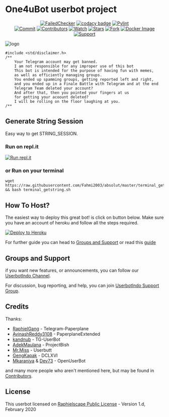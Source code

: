 # One4uBot userbot project

<p align="center">
    <a href="https://github.com/Fahmi2003/absolut/actions?query=workflow%3AFailedChecker" > <img src="https://img.shields.io/github/workflow/status/Fahmi2003/absolut/FailedChecker/sql-extended?label=Build&style=flat-square&logo=github-actions&logoColor=white&color=98CE00" alt="FailedChecker" /></a>
    <a href="https://www.codacy.com/manual/Fahmi2003/absolut?utm_source=github.com&amp;utm_medium=referral&amp;utm_content=Fahmi2003/absolut&amp;utm_campaign=Badge_Grade"><img src="https://img.shields.io/codacy/grade/e758192aef1c4178be8777694409b248?style=flat-square&logo=codacy&color=17BEBB" alt="codacy badge"/></a>
    <a href="https://github.com/Fahmi2003/absolut/actions?query=workflow%3APyLint"> <img src="https://img.shields.io/github/workflow/status/Fahmi2003/absolut/PyLint/master?label=PyLint&style=flat-square&logo=github-actions&logoColor=white&color=98CE00" alt="Pylint" /></a><br>
    <a href="https://github.com/Fahmi2003/absolut/commits/master"><img src="https://img.shields.io/github/last-commit/Fahmi2003/absolut/master?label=Last%20Commit&style=flat-square&logo=github&color=8C86AA" alt="Commit" /></a>
    <a href="https://github.com/Fahmi2003/absolut/graphs/contributors"><img src="https://img.shields.io/github/contributors-anon/Fahmi2003/absolut?label=Contributors&style=flat-square&logo=github&color=FF4D80" alt="Contributors" /></a>
    <a href="https://github.com/Fahmi2003/absolut/watchers"><img src="https://img.shields.io/github/watchers/Fahmi2003/absolut?label=Watch&style=flat-square&logo=github&color=FF70A6" alt="Watch" /></a>
    <a href="https://github.com/Fahmi2003/absolut/stargazers"><img src="https://img.shields.io/github/stars/Fahmi2003/absolut?label=Stars&style=flat-square&logo=github&color=F87575" alt="Stars" /></a>
    <a href="https://github.com/Fahmi2003/absolut/network/members"><img src="https://img.shields.io/github/forks/Fahmi2003/absolut?label=Fork&style=flat-square&logo=github&color=E0777D" alt="Fork" /></a>
    <a href="https://hub.docker.com/r/movecrew/one4ubot"> <img src="https://img.shields.io/docker/image-size/movecrew/one4ubot/alpine-latest?label=Docker%20Size&style=flat-square&logo=docker&logoColor=white&color=1B98E0" alt="Docker Image" /></a><br>
    <a href="https://t.me/userbotindo"> <img src="https://img.shields.io/badge/telegram-Support_Group-blue?style=social&logo=telegram" alt="Support" /></a>
</p>

![logo](https://i.ibb.co/02QVkHC/headersmina.jpg)

```
#include <std/disclaimer.h>
/**
    Your Telegram account may get banned.
    I am not responsible for any improper use of this bot
    This bot is intended for the purpose of having fun with memes,
    as well as efficiently managing groups.
    You ended up spamming groups, getting reported left and right,
    and you ended up in a Finale Battle with Telegram and at the end
    Telegram Team deleted your account?
    And after that, then you pointed your fingers at us
    for getting your acoount deleted?
    I will be rolling on the floor laughing at you.
/**
```

## Generate String Session
Easy way to get STRING_SESSION. 

### Run on repl.it
[![Run repl.it](https://img.shields.io/badge/run-string__session.py-blue?style=flat-square&logo=repl.it)](https://userbotsession.moveangel.repl.run)

### or Run on your terminal
```
wget https://raw.githubusercontent.com/Fahmi2003/absolut/master/terminal_getstring.sh && bash terminal_getstring.sh
```

## How To Host?

The easiest way to deploy this great bot! is click on button below.
Make sure you have an account of heroku and follow all the steps required.

<p align="left"><a href="https://heroku.com/deploy?template=https://github.com/Fahmi2003/absolut/tree/master"> <img src="https://www.herokucdn.com/deploy/button.svg" alt="Deploy to Heroku" /></a></p>

For further guide you can head to [Groups and Support](https://github.com/Fahmi2003/absolut#Groups-and-Support) or read this [guide](https://telegra.ph/How-to-host-a-Telegram-Userbot-07-01-2)

## Groups and Support

if you want new features, or announcements, you can follow our [UserbotIndo Channel](https://t.me/userbotindocloud).

For discussion, bug reporting, and help, you can join [UserbotIndo Support Group](https://t.me/userbotindo).

## Credits

Thanks: 
* [RaphielGang](https://github.com/RaphielGang) - Telegram-Paperplane
* [AvinashReddy3108](https://github.com/AvinashReddy3108) - PaperplaneExtended
* [kandnub](https://github.com/kandnub) - TG-UserBot
* [AdekMaulana](https://github.com/adekmaulana) - ProjectBish
* [Mr.Miss](https://github.com/keselekpermen69) - Userbutt
* [GengKapak](https://github.com/GengKapak) - DCLXVI
* [Mkaraniya](https://github.com/mkaraniya) & [Dev73](https://github.com/Devp73) - OpenUserBot

and many more people who aren't mentioned here, but may be found in [Contributors](https://github.com/MoveAngel/One4uBot/graphs/contributors).

## License

This userbot licensed on [Raphielscape Public License](https://github.com/MoveAngel/One4uBot/blob/sql-extended/LICENSE) - Version 1.d, February 2020